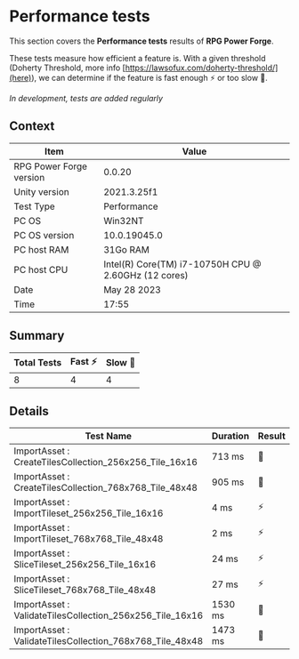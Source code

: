 # Performance tests

This section covers the **Performance tests** results of **RPG Power Forge**.

These tests measure how efficient a feature is. With a given threshold (Doherty Threshold, more info [https://lawsofux.com/doherty-threshold/](here)), we can determine if the feature is fast enough ⚡ or too slow 🐌.

*In development, tests are added regularly*

## Context

Item|Value
---|---
RPG Power Forge version| 0.0.20
Unity version| 2021.3.25f1
Test Type| Performance
PC OS| Win32NT
PC OS version| 10.0.19045.0
PC host RAM| 31Go RAM
PC host CPU| Intel(R) Core(TM) i7-10750H CPU @ 2.60GHz (12 cores)
Date| May 28 2023
Time| 17:55

## Summary

Total Tests|Fast ⚡|Slow 🐌
---|---|---
8|4|4

## Details

Test Name|Duration|Result
---|---|---
ImportAsset : CreateTilesCollection_256x256_Tile_16x16|713 ms|🐌
ImportAsset : CreateTilesCollection_768x768_Tile_48x48|905 ms|🐌
ImportAsset : ImportTileset_256x256_Tile_16x16|4 ms|⚡
ImportAsset : ImportTileset_768x768_Tile_48x48|2 ms|⚡
ImportAsset : SliceTileset_256x256_Tile_16x16|24 ms|⚡
ImportAsset : SliceTileset_768x768_Tile_48x48|27 ms|⚡
ImportAsset : ValidateTilesCollection_256x256_Tile_16x16|1530 ms|🐌
ImportAsset : ValidateTilesCollection_768x768_Tile_48x48|1473 ms|🐌
